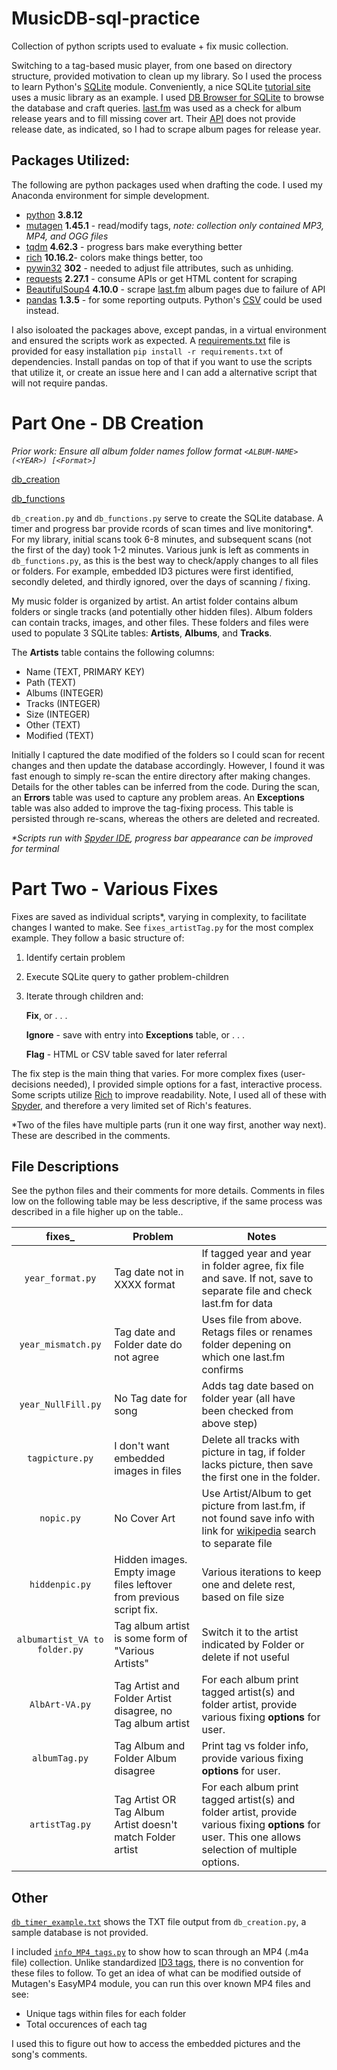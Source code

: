 # MusicDB-sql-practice
Collection of python scripts used to evaluate + fix music collection. 

Switching to a tag-based music player, from one based on directory structure, provided motivation to clean up my library. So I used the process to learn Python's [SQLite](https://docs.python.org/3/library/sqlite3.html#) module. Conveniently, a nice SQLite [tutorial site](https://www.sqlitetutorial.net/) uses a music library as an example. I used [DB Browser for SQLite](https://sqlitebrowser.org/) to browse the database and craft queries. [last.fm](last.fm) was used as a check for album release years and to fill missing cover art. Their [API](https://www.last.fm/api/show/album.getInfo) does not provide release date, as indicated, so I had to scrape album pages for release year.

## Packages Utilized:
The following are python packages used when drafting the code. I used my Anaconda environment for simple development.

* [python](https://www.python.org/) **3.8.12**
* [mutagen](https://mutagen.readthedocs.io/en/latest/) **1.45.1**  - read/modify tags, *note: collection only contained MP3, MP4, and OGG files*
* [tqdm](https://tqdm.github.io/) **4.62.3** - progress bars make everything better
* [rich](https://rich.readthedocs.io/en/stable/introduction.html) **10.16.2**- colors make things better, too
* [pywin32](https://pypi.org/project/pywin32/) **302** - needed to adjust file attributes, such as unhiding.
* [requests](https://docs.python-requests.org/en/latest/) **2.27.1** - consume APIs or get HTML content for scraping
* [BeautifulSoup4](https://pypi.org/project/beautifulsoup4/) **4.10.0** - scrape [last.fm](last.fm) album pages due to failure of API
* [pandas](https://pandas.pydata.org/) **1.3.5** - for some reporting outputs. Python's [CSV](https://docs.python.org/3/library/csv.html) could be used instead.

I also isoloated the packages above, except pandas, in a virtual environment and ensured the scripts work as expected. A [requirements.txt](https://github.com/NBPub/MusicDB-sql-practice/blob/main/requirements.txt) file is provided for easy installation `pip install -r requirements.txt` of dependencies. Install pandas on top of that if you want to use the scripts that utilize it, or create an issue here and I can add a alternative script that will not require pandas.


# Part One - DB Creation
*Prior work: Ensure all album folder names follow format `<ALBUM-NAME> (<YEAR>) [<Format>]`*

[db_creation](https://github.com/NBPub/MusicDB-sql-practice/blob/main/db_creation.py)

[db_functions](https://github.com/NBPub/MusicDB-sql-practice/blob/main/db_functions.py)

`db_creation.py` and `db_functions.py` serve to create the SQLite database. A timer and progress bar provide rcords of scan times and live monitoring\*. For my library, initial scans took 6-8 minutes, and subsequent scans (not the first of the day) took 1-2 minutes. Various junk is left as comments in `db_functions.py`, as this is the best way to check/apply changes to all files or folders. For example, embedded ID3 pictures were first identified, secondly deleted, and thirdly ignored, over the days of scanning / fixing.

My music folder is organized by artist. An artist folder contains album folders or single tracks (and potentially other hidden files). Album folders can contain tracks, images, and other files. These folders and files were used to populate 3 SQLite tables: **Artists**, **Albums**, and **Tracks**.

The **Artists** table contains the following columns:
* Name (TEXT, PRIMARY KEY)
* Path (TEXT)
* Albums (INTEGER)
* Tracks (INTEGER)
* Size (INTEGER)
* Other (TEXT)
* Modified (TEXT)

Initially I captured the date modified of the folders so I could scan for recent changes and then update the database accordingly. However, I found it was fast enough to simply re-scan the entire directory after making changes. Details for the other tables can be inferred from the code. During the scan, an **Errors** table was used to capture any problem areas. An **Exceptions** table was also added to improve the tag-fixing process. This table is persisted through re-scans, whereas the others are deleted and recreated.

*\*Scripts run with [Spyder IDE](https://www.spyder-ide.org/), progress bar appearance can be improved for terminal*

# Part Two - Various Fixes

Fixes are saved as individual scripts*, varying in complexity, to facilitate changes I wanted to make. See `fixes_artistTag.py` for the most complex example. They follow a basic structure of:

1) Identify certain problem
2) Execute SQLite query to gather problem-children
3) Iterate through children and: 

    **Fix**, or . . .
    
    **Ignore** - save with entry into **Exceptions** table, or . . .
    
    **Flag** - HTML or CSV table saved for later referral

The fix step is the main thing that varies. For more complex fixes (user-decisions needed), I provided simple options for a fast, interactive process. Some scripts utilize [Rich](https://rich.readthedocs.io/en/stable/introduction.html) to improve readability. Note, I used all of these with [Spyder](https://www.spyder-ide.org/), and therefore a very limited set of Rich's features.

\*Two of the files have multiple parts (run it one way first, another way next). These are described in the comments.

## File Descriptions

See the python files and their comments for more details. Comments in files low on the following table may be less descriptive, if the same process was described in a file higher up on the table..

| fixes_ | Problem | Notes |
| :----: | --- | --- |
| `year_format.py` | Tag date not in XXXX format | If tagged year and year in folder agree, fix file and save. If not, save to separate file and check last.fm for data |
| `year_mismatch.py` | Tag date and Folder date do not agree | Uses file from above. Retags files or renames folder depening on which one last.fm confirms |
| `year_NullFill.py` | No Tag date for song | Adds tag date based on folder year (all have been checked from above step) |
| `tagpicture.py` | I don't want embedded images in files | Delete all tracks with picture in tag, if folder lacks picture, then save the first one in the folder. |
| `nopic.py` | No Cover Art | Use Artist/Album to get picture from last.fm, if not found save info with link for [wikipedia](https://en.wikipedia.org/wiki/Main_Page) search to separate file |
| `hiddenpic.py` | Hidden images. Empty image files leftover from previous script fix. | Various iterations to keep one and delete rest, based on file size |
| `albumartist_VA to folder.py` | Tag album artist is some form of "Various Artists" | Switch it to the artist indicated by Folder or delete if not useful |
| `AlbArt-VA.py` | Tag Artist and Folder Artist disagree, no Tag album artist | For each album print tagged artist(s) and folder artist, provide various fixing **options** for user. |
| `albumTag.py` | Tag Album and Folder Album disagree | Print tag vs folder info, provide various fixing **options** for user. |
| `artistTag.py` | Tag Artist OR Tag Album Artist doesn't match Folder artist | For each album print tagged artist(s) and folder artist, provide various fixing **options** for user. This one allows selection of multiple options. |

## Other
[`db_timer_example.txt`](https://github.com/NBPub/MusicDB-sql-practice/blob/main/db_timer_example.txt) shows the TXT file output from `db_creation.py`, a sample database is not provided.

I included [`info_MP4_tags.py`](https://github.com/NBPub/MusicDB-sql-practice/blob/main/info_MP4-tags.py) to show how to scan through an MP4 (.m4a file) collection. Unlike standardized [ID3 tags](https://id3.org/id3v2.3.0#Declared_ID3v2_frames), there is no convention for these files to follow. To get an idea of what can be modified outside of Mutagen's EasyMP4 module, you can run this over known MP4 files and see:

* Unique tags within files for each folder
* Total occurences of each tag

I used this to figure out how to access the embedded pictures and the song's comments.
